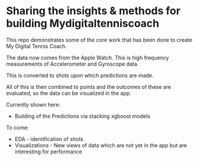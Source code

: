 # Sharing the insights &amp; methods for building Mydigitaltenniscoach

This repo demonstrates some of the core work that has been done to create My Digital Tennis Coach.

The data now comes from the Apple Watch.  This is high frequency measurements of Accelerometer and Gyroscope data.  

This is converted to shots upon which predictions are made.  

All of this is then combined to points and the outcomes of these are evaluated, so the data can be visualized in the app.

Currently shown here:
- Building of the Predictions via stacking xgboost models


To come:
- EDA - identification of shots
- Visualizations - New views of data which are not yet in the app but are interesting for performance
